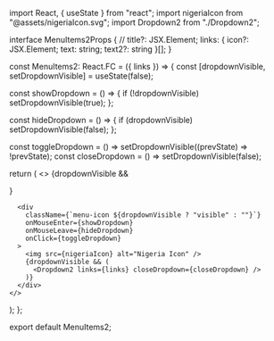 import React, { useState } from "react";
import nigeriaIcon from "@assets/nigeriaIcon.svg";
import Dropdown2 from "./Dropdown2";

interface MenuItems2Props {
// title?: JSX.Element;
links: { icon?: JSX.Element; text: string; text2?: string }[];
}

const MenuItems2: React.FC<MenuItems2Props> = ({ links }) => {
const [dropdownVisible, setDropdownVisible] = useState(false);

const showDropdown = () => {
if (!dropdownVisible) setDropdownVisible(true);
};

const hideDropdown = () => {
if (dropdownVisible) setDropdownVisible(false);
};

const toggleDropdown = () => setDropdownVisible((prevState) => !prevState);
const closeDropdown = () => setDropdownVisible(false);

return (
<>
{dropdownVisible && <div className="page-overlay"></div>}

      <div
        className={`menu-icon ${dropdownVisible ? "visible" : ""}`}
        onMouseEnter={showDropdown}
        onMouseLeave={hideDropdown}
        onClick={toggleDropdown}
      >
        <img src={nigeriaIcon} alt="Nigeria Icon" />
        {dropdownVisible && (
          <Dropdown2 links={links} closeDropdown={closeDropdown} />
        )}
      </div>
    </>

);
};

export default MenuItems2;
